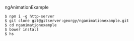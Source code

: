 ngAnimationExample

```
$ npm i -g http-server
$ git clone git@gitserver:georgy/nganimationexample.git
$ cd nganimationexample
$ bower install
$ hs
```
